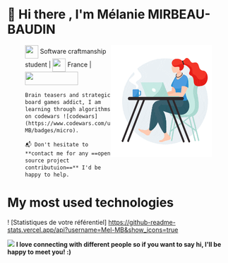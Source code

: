 # :wave: Hi there , I'm Mélanie MIRBEAU-BAUDIN

<figure>
  <img src="https://github.com/Mel-MB/Mel-MB/blob/main/img/working.gif"
       alt="readhead girl coding"
       align='right' width='230'>

  <figcaption>
    <p>
      <img src="https://media.giphy.com/media/WFZvB7VIXBgiz3oDXE/giphy.gif" width="30" height="30" align="center"/> Software craftmanship student | <img src="https://media.giphy.com/media/57ZONYwnLOKVgLuApK/giphy.gif" width="30" height="30" align="center"/> France | <a href="https://www.linkedin.com/in/mélanie-mirbeau-baudin-bbb906155" title="Linkedin: Mélanie MIRBEAU-BAUDIN"><img src="https://img.shields.io/badge/LinkedIn-0077B5?style=for-the-badge&logo=linkedin&logoColor=white" width="120" height="30" align="center"/></a>
    </p>
    
    Brain teasers and strategic board games addict, I am learning through algorithms on codewars ![codewars](https://www.codewars.com/users/Mel-MB/badges/micro).

    📬 Don't hesitate to **contact me for any ==open source project contributuion==** I'd be happy to help.
  </figcaption>
</figure>

# My most used technologies
 ! [Statistiques de votre référentiel] https://github-readme-stats.vercel.app/api?username=Mel-MB&show_icons=true


 <img src="https://media.giphy.com/media/LnQjpWaON8nhr21vNW/giphy.gif" width="60"> **I love connecting with different people so if you want to say hi, I'll be happy to meet you! :)**
